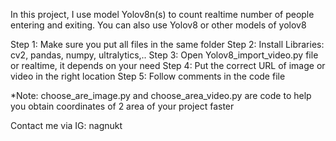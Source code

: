 In this project, I use model Yolov8n(s) to count realtime number of people entering and exiting. You can also use Yolov8 or other models of yolov8

Step 1: Make sure you put all files in the same folder
Step 2: Install Libraries: cv2, pandas, numpy, ultralytics,..
Step 3: Open Yolov8_import_video.py file or realtime, it depends on your need
Step 4: Put the correct URL of image or video in the right location
Step 5: Follow comments in the code file

*Note:
choose_are_image.py and choose_area_video.py are code to help you obtain coordinates of 2 area of your project faster

Contact me via IG: nagnukt
